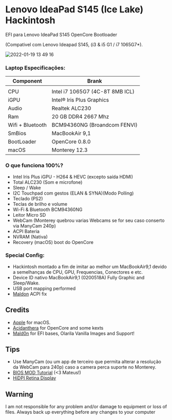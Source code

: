 # Lenovo IdeaPad S145 (Ice Lake) Hackintosh


EFI para Lenovo IdeaPad S145 OpenCore Bootloader

(Compativel com Lenovo Ideapad S145, (i3 & i5 G1 / i7 1065G7*).

![2022-01-19 13 49 16](https://user-images.githubusercontent.com/84999586/150176676-be5040f9-e8e3-40d5-9370-234a2c29a5c8.jpg)

### Laptop Especificações:


| Component        | Brank                              |
| ---------------- | ---------------------------------- |
|                                                       |
| CPU              | Intel i7 1065G7 (4C-8T 8MB ICL)    |
| iGPU             | Intel® Iris Plus Graphics          |
| Audio            | Realtek ALC230                     |
| Ram              | 20 GB DDR4 2667 Mhz                |
| Wifi + Bluetooth | BCM94360NG (Broandcom FENVI)       |
| SmBios           | MacBookAir 9,1                     |
| BootLoader       | OpenCore 0.8.0                     |
| macOS            | Monterey 12.3                      |


### O que funciona 100%?

- Intel Iris Plus iGPU - H264 & HEVC (excepto saída HDMI)
- Total ALC230 (Som e microfone)
- Sleep / Wake
- I2C Touchpad com gestos (ELAN & SYNA)(Modo Polling)
- Teclado (PS2)
- Teclas de brilho e volume
- Wi-Fi & Bluetooth BCM94360NG
- Leitor Micro SD 
- WebCam (Monterey quebrou varias Webcams se for seu caso conserto via ManyCam 240p)
- ACPI Bateria
- NVRAM (Nativa)
- Recovery (macOS) boot do OpenCore


### Special Config:

- Hackintosh montado a fim de imitar ao melhor um MacBookAir9,1 devido a semelhanças de CPU, GPU, Frequencias, Conectores e etc.
- Device ID nativo MacBookAir9,1 (0200518A) Fully Graphic and Sleep/Wake.
- USB port mapping performed
- [Maldon](olarila.com) ACPI fix

## Credits

- [Apple](https://apple.com/osx) for macOS.
- [Acidanthera](https://github.com/acidanthera) for OpenCore and some kexts
- [Mald0n](https://www.olarila.com/topic/9918-olarila-hackintosh-hackbook-lenovo-ideapad-s145-10th-gen-catalina-big-sur-monterey-full-dsdt-patches-clover-and-opencore) for EFI bases, Olarila Vanilla Images and Support!

## Tips

- Use ManyCam (ou um app de terceiro que permita alterar a resolução da WebCam para 240p) caso a camera perca suporte no Monterey.
- [BIOS MOD Tutorial](https://www.youtube.com/watch?v=i5AYuSpQNYY&t=0s) (<3 Mateus!)
- [HiDPI Retina Display](https://www.youtube.com/watch?v=_fNvIfPxOEA&t=0s)

## Warning

I am not responsible for any problem and/or damage to equipment or loss of files. Always back up everything before any changes to your computer

